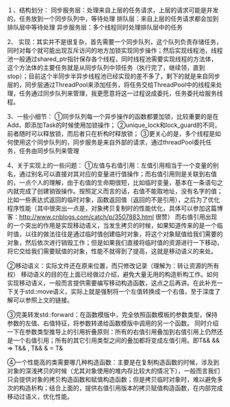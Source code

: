 １、结构划分：
同步服务层：处理来自上层的任务请求，上层的请求可能是并发的，任务放到一个同步队列中，等待处理
排队层：来自上层的任务请求都会加到排队层中等待处理
异步服务层：多个线程同时处理排队层中的任务


2、 实现：其实并不是很复杂，首先需要一个同步队列，这个队列负责存储任务，同时对每个就可能出现互斥访问的地方加锁实现同步操作；然后实现线程池，线程池一般通过shared_ptr指针保存各个线程，同时线程池需要实现线程的方法体，这个方法体的主要任务就是从同步队列中领任务（执行完了，继续领，直到stop）；目前这个半同步半异步线程池已经实现的差不多了，剩下的就是来自同步层的，同步层通过ThreadPool来添加任务，将任务交给ThreadPool中的线程来处理，任务通过同步队列来管理，我更愿意将这一过程说成委托，任务委托给服务线程。

3、一些小细节：
①同步队列每一个异步操作的函数都要加锁，比较重要的是在Add，即添加Task的时候使用加锁操作；
②unique_lock和lock_guard的不同，前者随时可以释放锁，而后者只在析构时释放锁；
③更关心的是，多个线程是如何使用这个同步队列的，同步服务是来自外部的请求，通过threadPool委托任务，任务由同步队列来管理

	
	
	
4、关于实现上的一些问题：
①左值与右值引用：左值引用相当于一个变量的别名，通过别名可以直接对其对应的变量进行值操作；而右值引用则是关联到右值的，一点个人的理解，由于右值的生命期很短，比如临时变量，基本在一条语句之内就完成了创建销毁操作。按照定义而言的话，右值不能取地址，没有名字的值；比如一些表达式返回的临时对象，函数返回值（返回的不是引用），之后为了优化程序性能（其中很突出一点是，对象拷贝复制时的性能优化，具体可以参加这篇博客：http://www.cnblogs.com/catch/p/3507883.html  很赞）
     而右值引用出现的一个突出的作用是实现移动语义，当发生拷贝的时候，如果知道传来的是一个临时值，以往的做法往往是通过临时值创建临时对象，将这个对象赋值给我们需要的对象，然后依次进行销毁工作；但是如果我们直接将临时值的资源进行一下移动，将它交给我们需要赋值的对象，性能不就得到了提高，这就是移动语义的来处。

②移动语义：实际文件还在原来位置，而只修改记录（理解为：转让资源的所有权）
    移动语义的目的在上面已经做过介绍，避免大量无用的构造析构工作。如何实现移动语义，一般而言提供需要编写移动构造函数，这点之后再讲。在此补充一下关于std::move语义，实际上就是强制将一个左值转换成一个右值，至于深度了解可以参照上文的链接。

③完美转发std::forward：在函数模版中，完全依照函数模板的参数类型，保持参数的左值、右值特征，将参数转递给函数模版中调用的另一个函数。
     同时介绍一下在参数类型推导上的引用折叠原则：所有的右值引用叠加到右值引用上仍然还是一个右值引用；所有的其它引用类型之间的叠加都将变成左值引用。即T&& && => T&& , T&& & = T&

④一个性能高的类需要哪几种构造函数：主要是在复制构造函数的时候，涉及到对象的深浅拷贝的时候（尤其对象使用的堆内存比较大的情况下），一般而言我们只会提供对象的拷贝构造函数和赋值构造函数；但是拷贝临时对象时，难以避免多次的构造析构；结合上面的，提供右值引用版本的拷贝赋值构造函数，在内部完成移动过语义，优化性能。


    
    
